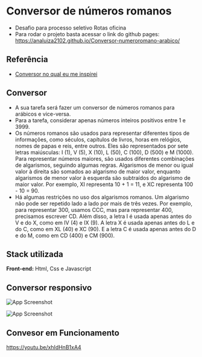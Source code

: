 
# Conversor de números romanos

- Desafio para processo seletivo Rotas oficina
- Para rodar o projeto basta acessar o link do github pages:
    https://analuiza2102.github.io/Conversor-numeroromano-arabico/



## Referência

 - [Conversor no qual eu me inspirei](https://conversor-de-medidas.com/matematica/romano-para-arabico/)
 


## Conversor

- A sua tarefa será fazer um conversor de números romanos para arábicos e vice-versa.
- Para a tarefa, considerar apenas números inteiros positivos entre 1 e 3999.
- Os números romanos são usados para representar diferentes tipos de informações, como séculos, capítulos de livros, horas em relógios, nomes de papas e reis, entre outros. Eles são representados por sete letras maiúsculas: I (1), V (5), X (10), L (50), C (100), D (500) e M (1000). Para representar números maiores, são usados diferentes combinações de algarismos, seguindo algumas regras. Algarismos de menor ou igual valor à direita são somados ao algarismo de maior valor, enquanto algarismos de menor valor à esquerda são subtraídos do algarismo de maior valor. Por exemplo, XI representa 10 + 1 = 11, e XC representa 100 - 10 = 90.
- Há algumas restrições no uso dos algarismos romanos. Um algarismo não pode ser repetido lado a lado por mais de três vezes. Por exemplo, para representar 300, usamos CCC, mas para representar 400, precisamos escrever CD. Além disso, a letra I é usada apenas antes do V e do X, como em IV (4) e IX (9). A letra X é usada apenas antes do L e do C, como em XL (40) e XC (90). E a letra C é usada apenas antes do D e do M, como em CD (400) e CM (900).
## Stack utilizada

**Front-end:** Html, Css e Javascript


## Conversor responsivo

![App Screenshot](https://i.postimg.cc/Qt7znpTJ/pc-romanos.png)

![App Screenshot](https://i.postimg.cc/2y6ZSx74/Numero-romano-cel.jpg)




## Convesor em Funcionamento


https://youtu.be/xhIdHnB1xA4
